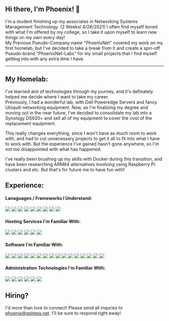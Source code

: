 ## Hi there, I'm Phoenix! 👋
I'm a student finishing up my associates in Networking Systems Management Technology.  (2 Weeks! 4/26/2021)
I often find myself bored with what I'm offered by my college, so I take it upon myself to learn new things on my own every day!  
My Previous Pseudo-Company name "PhoenixNet" covered my work on my first homelab, but I've decided to take a break from it and create a spin-off Pseudo-brand "PhoenixNet-Labs" for my small projects that I find myself getting into with any extra time I have.    

---

## My Homelab:
I've learned alot of technologies through my journey, and it's definately helped me decide where I want to take my career.  
Previously, I had a wonderful lab, with Dell Poweredge Servers and fancy Ubiquiti networking equipment. Now, as I'm finalizing my degree and moving out in the near future, I've decided to consolidate my lab into a Synology DS920+ and sell all of my equipment to cover the cost of the replacement equipment.  

This really changes everything, since I won't have as much room to work with, and had to cut unnecessary projects to get it all to fit into what I have to work with. But the experience I've gained hasn't gone anywhere, so I'm not too disappointed with what has happened.  

I've really been brushing up my skills with Docker during this transition, and have been researching ARM64 alternatives involving using Raspberry Pi clusters and etc. But that's for future me to have fun with!  

<!--Gotta replace this lab picture eventually, but for now, nothing.-->

## Experience:
#### Lanaguages / Frameworks I Understand:
<img src="https://img.shields.io/badge/node.js%20-%2343853D.svg?&style=for-the-badge&logo=node.js&logoColor=white"/> <img src="https://img.shields.io/badge/javascript%20-%23323330.svg?&style=for-the-badge&logo=javascript&logoColor=%23F7DF1E"/> <img src="https://img.shields.io/badge/html5%20-%23E34F26.svg?&style=for-the-badge&logo=html5&logoColor=white"/> <img src="https://img.shields.io/badge/css3%20-%231572B6.svg?&style=for-the-badge&logo=css3&logoColor=white"/> <img src="https://img.shields.io/badge/lua-%232C2D72.svg?&style=for-the-badge&logo=lua&logoColor=white"/> <img src="https://img.shields.io/badge/markdown-%23000000.svg?&style=for-the-badge&logo=markdown&logoColor=white"/> <img src="https://img.shields.io/badge/bootstrap%20-%23563D7C.svg?&style=for-the-badge&logo=bootstrap&logoColor=white"/> <img src="https://img.shields.io/badge/Powershell%20-%235391FE.svg?&style=for-the-badge&logo=powershell&logoColor=white"/> <img src="https://img.shields.io/badge/bash%20-%234EAA25.svg?&style=for-the-badge&logo=gnu-bash&logoColor=white"/>

#### Hosting Services I'm Familiar With:
<img src="https://img.shields.io/badge/AWS%20-%23FF9900.svg?&style=for-the-badge&logo=amazon-aws&logoColor=white"/> <img src="https://img.shields.io/badge/azure%20-%230072C6.svg?&style=for-the-badge&logo=microsoft-azure&logoColor=white"/> <img src="https://img.shields.io/badge/DigitalOcean-%230167ff.svg?&style=for-the-badge&logo=digitalOcean&logoColor=white"/> <img src="https://img.shields.io/badge/Vultr-%23007BFC.svg?&style=for-the-badge&logo=Vultr&logoColor=white"/> <img src="https://img.shields.io/badge/cpanel%20-%23FF6C2C.svg?&style=for-the-badge&logo=cpanel&logoColor=white"/> <img src="https://img.shields.io/badge/Cloudflare%20-%23F38020.svg?&style=for-the-badge&logo=Cloudflare&logoColor=white"/>

#### Software I'm Familiar With:
<img src="https://img.shields.io/badge/apache%20-%23D42029.svg?&style=for-the-badge&logo=apache&logoColor=white"/> <img src="https://img.shields.io/badge/nginx%20-%23009639.svg?&style=for-the-badge&logo=nginx&logoColor=white"/> <img src="https://img.shields.io/badge/mysql-%2300f.svg?&style=for-the-badge&logo=mysql&logoColor=white"/> <img src ="https://img.shields.io/badge/postgres-%23316192.svg?&style=for-the-badge&logo=postgresql&logoColor=white"/> <img src="https://img.shields.io/badge/docker%20-%230db7ed.svg?&style=for-the-badge&logo=docker&logoColor=white"/> <img src="https://img.shields.io/badge/adobe%20photoshop%20-%2331A8FF.svg?&style=for-the-badge&logo=adobe%20photoshop&logoColor=white"/> <img src="https://img.shields.io/badge/Pi--Hole%20-%23F60D1A.svg?&style=for-the-badge&logo=Pi-Hole&logoColor=white"/> <img src="https://img.shields.io/badge/OpenVPN%20-%23EA7E20.svg?&style=for-the-badge&logo=OpenVPN&logoColor=white"/> <img src="https://img.shields.io/badge/Windows 7/8/10%20-%230078D6.svg?&style=for-the-badge&logo=Windows&logoColor=white"/> <img src="https://img.shields.io/badge/Debian%20-%23A81D33.svg?&style=for-the-badge&logo=Debian&logoColor=white"/> <img src="https://img.shields.io/badge/Ubuntu%20-%23E95420.svg?&style=for-the-badge&logo=Ubuntu&logoColor=white"/> <img src="https://img.shields.io/badge/InfluxDB%20-%2322ADF6.svg?&style=for-the-badge&logo=influxdb&logoColor=white"/> <img src="https://img.shields.io/badge/Grafana%20-%23F46800.svg?&style=for-the-badge&logo=Grafana&logoColor=white"/> <img src="https://img.shields.io/badge/Nextcloud%20-%230082C9.svg?&style=for-the-badge&logo=Nextcloud&logoColor=white"/> <img src="https://img.shields.io/badge/Bitwarden%20-%23175DDC.svg?&style=for-the-badge&logo=Bitwarden&logoColor=white"/> <img src="https://img.shields.io/badge/Discourse%20-%23000000.svg?&style=for-the-badge&logo=Discourse&logoColor=white"/> 

#### Administration Technologies I'm Familiar With:
<img src="https://img.shields.io/badge/vmware%20-%23607078.svg?&style=for-the-badge&logo=vmware&logoColor=white"/> <img src="https://img.shields.io/badge/dell--emc%20-%23007DB8.svg?&style=for-the-badge&logo=dell&logoColor=white"/> <img src="https://img.shields.io/badge/cisco%20-%231BA0D7.svg?&style=for-the-badge&logo=cisco&logoColor=white"/> <img src="https://img.shields.io/badge/ubiquiti%20-%230559C9.svg?&style=for-the-badge&logo=Ubiquiti&logoColor=white"/> <img src="https://img.shields.io/badge/Windows Server 2012/2016/2019%20-%230078D6.svg?&style=for-the-badge&logo=Windows&logoColor=white"/> <img src="https://img.shields.io/badge/Ubuntu Server 16.04/18.04/20.04%20-%23E95420.svg?&style=for-the-badge&logo=Ubuntu&logoColor=white"/> 

## Hiring?
I'd more than love to connect! Please send all inquries to phoenix@gsheps.net. I'll be sure to respond right away!
